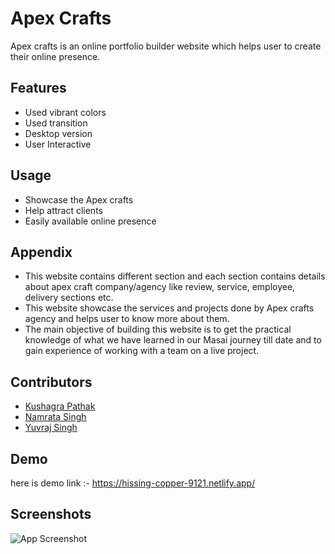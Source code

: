 
# Apex Crafts

Apex crafts is an online portfolio builder website which helps user to create their online presence.


## Features

- Used vibrant colors
- Used transition 
- Desktop version
- User Interactive


## Usage

- Showcase the Apex crafts 
- Help attract clients
- Easily available online presence



## Appendix

- This website contains different section and each section contains details about apex craft company/agency like review, service, employee, delivery sections etc.
- This website showcase the services and projects done by Apex crafts agency and helps user to know more about them.
- The main objective of building this website is to get the practical knowledge of what we have learned in our Masai journey till date and to gain experience of working with a team on a live project.


## Contributors

- [Kushagra Pathak](https://github.com/kushagra497)
- [Namrata Singh](https://github.com/10snamrata)
- [Yuvraj Singh](https://github.com/uvsingh007)




## Demo

here is demo link :- https://hissing-copper-9121.netlify.app/


## Screenshots

![App Screenshot](https://doc-08-bg-docs.googleusercontent.com/docs/securesc/vs8u4qivp7roi009ckn3a9hi5lv3c0s5/bf7h7n4gtnjigf57fjkdfucu4l93ten0/1704693225000/00212351947094083602/04391881055779226902/1semCytHZXnK1XDQ0rq47Ro5HIw3XQ4Az?e=view&ax=AEqgLxmvEsgaO36kmTBzm-p0G-R70jAHbsjjdEoSQSRsgg2Qtd8nHt60kgJ9OJ0QoZMHCrrH4xfrN9oMxfVBOLtwMdkEe2eMCFR9QPjcb6ROm3qCOYqV2d6huGz1ES_P9XO33kFNTEXH5cdolMrzbtTUWwMY-Wa8Dm5wTx1pgaJWUau7iWIjhRuQHhMvdvwufvx79CZy21jEfnbnJrW1lVJHWZqVc0d3H_NKfqRCiaZh7UBhlMEL97nw-Ffo_QTWHfRtJWiRrJOqTpWCrEVsT3Jfu0hCoY4EYKXlLlrCOoKQUOKTMfW4KqAuYj-Cmt0kzOQTHOKMku12WyqCLjHzU2eWdDl23rzf0izjgB4H-N2tdOqbNn914r9j2I9jKVld8maI3kqfBCd8oHeAHzKOaiVjSCU7OHIuYKF_ddF_ng3nX-TD-uBF8sf5HRHMhl2D4Hqw79cx6dbyV1eRBqM6VC56LNmrDIRFpOwFpomQ9iAgGPNS23ReWTwVfcWQ3S4r0hX8OtuPwXeadWxTQyIpeio95cQEpYnqzkvmkJkXFw4rZIoB2l0Z5Q_uA2W8XoRxUaG8B3ZdERZUjSsfGzZXY3BhwsbjKTfUShXzacRlChIPCvUASAhYexHWRVXc2VxLk72flIPe2hEO6SmOP0D9jfk9oi_GlL7i0J1zHXL-K9CsFeZzo390jlA1A-zauRsO3WKVDgUufPa9-CqTcHB6zXn3cQvKWld_BcbC96MhX_2l1Ri_6nkIOTexs0YkrBOzQpDjzifRMoJ6kd55yHRRzzzzmTaxI6L79s5pkV4owlzPQ5s6O77rEgImz1z42c_7qUoS8gxiL4beBDf1gsbLvTQIrmFrEaDl8dLwJodKAgAXQh1Drj2vlAE0CnILTWXOg1bE-5Q8NmBheKsxSMLIarpU3TeDoKGytsM5RlMBlbAH5RZV8nVDVc_ZZ2QGu94gQicx4GvdrLyLxplh3-NstcOAaV8ZR7c6v3lX7y4PqsADCW31MsOxJ-WVnEJmYXK1MldkpbLNgRbjv9tGLKMINedU6Y8lIts_42U&uuid=308a2fbb-74f5-4c7a-8324-f691ca65d574&authuser=0&nonce=qs168j0tuq09q&user=04391881055779226902&hash=3jbmf2oknic9gpvptknk7fo84lqa09p5)


